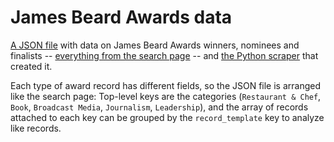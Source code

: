 # James Beard Awards data
[A JSON file](james-beard-awards.json) with data on James Beard Awards winners, nominees and finalists -- [everything from the search page](https://www.jamesbeard.org/awards/search) -- and [the Python scraper](fetch.py) that created it.

Each type of award record has different fields, so the JSON file is arranged like the search page: Top-level keys are the categories (`Restaurant & Chef`, `Book`, `Broadcast Media`, `Journalism`, `Leadership`), and the array of records attached to each key can be grouped by the `record_template` key to analyze like records.
